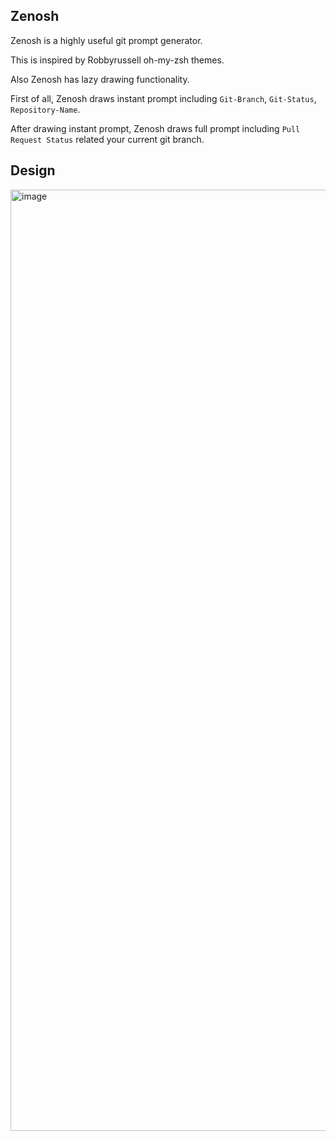 ## Zenosh
Zenosh is a highly useful git prompt generator.

This is inspired by Robbyrussell oh-my-zsh themes.

Also Zenosh has lazy drawing functionality.

First of all, Zenosh draws instant prompt including `Git-Branch`, `Git-Status`, `Repository-Name`.

After drawing instant prompt, Zenosh draws full prompt including `Pull Request Status` related your current git branch.

## Design
<img width="1506" alt="image" src="https://github.com/user-attachments/assets/173dc6f1-c5ed-4bb6-809c-fb2282e14a59" />


